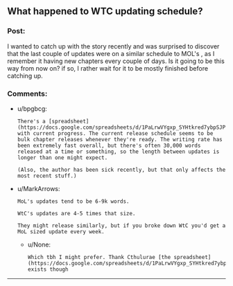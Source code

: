 ## What happened to WTC updating schedule?

### Post:

I wanted to catch up with the story recently and was surprised to discover that the last couple of updates were on a similar schedule to MOL's ,  as I remember it having new chapters every couple of days.  Is it going to be this way from now on?  if so, I rather wait for it to be mostly finished before catching up.

### Comments:

- u/bpgbcg:
  ```
  There's a [spreadsheet](https://docs.google.com/spreadsheets/d/1PaLrwVYgxp_SYHtkred7ybpSJPHL88lf4zB0zMKmk1E/edit#gid=0) with current progress. The current release schedule seems to be bulk chapter releases whenever they're ready. The writing rate has been extremely fast overall, but there's often 30,000 words released at a time or something, so the length between updates is longer than one might expect.

  (Also, the author has been sick recently, but that only affects the most recent stuff.)
  ```

- u/MarkArrows:
  ```
  MoL's updates tend to be 6-9k words.

  WtC's updates are 4-5 times that size. 

  They might release similarly, but if you broke down WtC you'd get a MoL sized update every week.
  ```

  - u/None:
    ```
    Which tbh I might prefer. Thank Cthulurae [the spreadsheet](https://docs.google.com/spreadsheets/d/1PaLrwVYgxp_SYHtkred7ybpSJPHL88lf4zB0zMKmk1E/edit#gid=0) exists though
    ```

---

